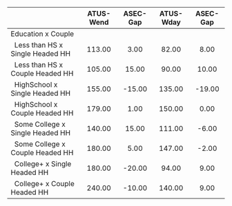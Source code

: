 
|                      |    ATUS-Wend |     ASEC-Gap |    ATUS-Wday |     ASEC-Gap |
| -------------------- | :----------: | :----------: | :----------: | :----------: |
| Education x Couple   |              |              |              |              |
| &nbsp;&nbsp;Less than HS x Single Headed HH |       113.00 |         3.00 |        82.00 |         8.00 |
| &nbsp;&nbsp;Less than HS x Couple Headed HH |       105.00 |        15.00 |        90.00 |        10.00 |
| &nbsp;&nbsp;HighSchool x Single Headed HH |       155.00 |       -15.00 |       135.00 |       -19.00 |
| &nbsp;&nbsp;HighSchool x Couple Headed HH |       179.00 |         1.00 |       150.00 |         0.00 |
| &nbsp;&nbsp;Some College x Single Headed HH |       140.00 |        15.00 |       111.00 |        -6.00 |
| &nbsp;&nbsp;Some College x Couple Headed HH |       180.00 |         5.00 |       147.00 |        -2.00 |
| &nbsp;&nbsp;College+ x Single Headed HH |       180.00 |       -20.00 |        94.00 |         9.00 |
| &nbsp;&nbsp;College+ x Couple Headed HH |       240.00 |       -10.00 |       140.00 |         9.00 |

